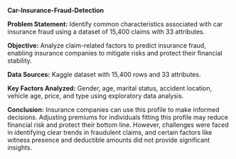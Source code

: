 **Car-Insurance-Fraud-Detection**

**Problem Statement:**
Identify common characteristics associated with car insurance fraud using a dataset of 15,400 claims with 33 attributes.

**Objective:**
Analyze claim-related factors to predict insurance fraud, enabling insurance companies to mitigate risks and protect their financial stability.

**Data Sources:**
Kaggle dataset with 15,400 rows and 33 attributes.

**Key Factors Analyzed:**
Gender, age, marital status, accident location, vehicle age, price, and type using exploratory data analysis.

**Conclusion:**
Insurance companies can use this profile to make informed decisions. Adjusting premiums for individuals fitting this profile may reduce financial risk and protect their bottom line. However, challenges were faced in identifying clear trends in fraudulent claims, and certain factors like witness presence and deductible amounts did not provide significant insights.



